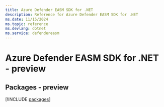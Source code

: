 ```yaml
---
title: Azure Defender EASM SDK for .NET
description: Reference for Azure Defender EASM SDK for .NET
ms.date: 11/15/2024
ms.topic: reference
ms.devlang: dotnet
ms.service: defendereasm
---
```

# Azure Defender EASM SDK for .NET - preview
## Packages - preview
[!INCLUDE [packages](defender-easm-index.md)]